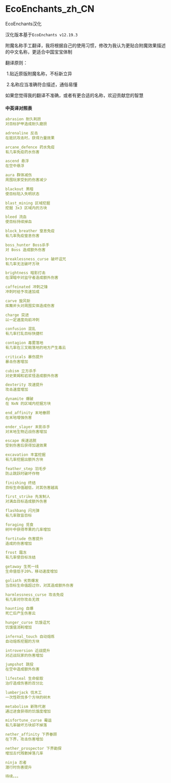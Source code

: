 # EcoEnchants_zh_CN



EcoEnchants汉化

汉化版本基于`EcoEnchants v12.19.3`

附魔名称手工翻译，我将根据自己的使用习惯，修改为我认为更贴合附魔效果描述的中文名称，更适合中国宝宝体制

翻译原则：

​	1.贴近原版附魔名称，不标新立异

​	2.名称应当准确符合描述，通俗易懂

如果您觉得我的翻译不准确，或者有更合适的名称，欢迎贡献您的智慧



#### 中英译对照表

```yaml
abrasion 耐久耗损
对目标护甲造成耐久磨损

adrenaline 反击
在抵抗攻击时，获得力量效果

arcane_defence 药水免疫
有几率免疫药水伤害

ascend 悬浮
在空中悬浮

aura 群体减伤
周围玩家受到的伤害减少

blackout 黑暗
使目标陷入失明状态

blast_mining 区域挖掘
挖掘 3x3 区域内的方块

bleed 流血
使目标持续掉血

block_breather 窒息免疫
有几率免疫窒息伤害

boss_hunter Boss杀手
对 Boss 造成额外伤害

breaklessness_curse 破坏诅咒
有几率无法破坏方块

brightness 暗影打击
在深暗中对监守者造成额外伤害

caffeinated 冲刺之锋
冲刺时给予攻速加成

carve 旋风斩
挥舞斧头对周围实体造成伤害

charge 突进
以一定速度向前冲刺

confusion 混乱
有几率打乱目标快捷栏

contagion 毒雾落地
有几率在三叉戟落地的地方产生毒云

criticals 暴伤提升
暴击伤害增加

cubism 立方杀手
对史莱姆和岩浆怪造成额外伤害

dexterity 攻速提升
攻击速度增加

dynamite 爆破
在 NxN 的区域内挖掘方块

end_affinity 末地眷顾
在末地增强伤害

ender_slayer 末影杀手
对末地生物近战伤害增加

escape 疾速逃脱
受到伤害后获得加速效果

excavation 丰富挖掘
有几率挖掘出额外方块

feather_step 羽毛步
防止跳跃时破坏作物

finishing 终结
目标生命值越低，对其伤害越高

first_strike 先发制人
对满血目标造成额外伤害

flashbang 闪光弹
有几率致盲目标

foraging 觅食
树叶中获得苹果的几率增加

fortitude 伤害提升
造成的伤害增加

frost 霜冻
有几率使目标冻结

getaway 生死一线
生命值低于20%，移动速度增加

goliath 劣势爆发
当目标生命值超过你，对其造成额外伤害

harmlessness_curse 攻击免疫
有几率对你攻击无效

haunting 自爆
死亡后产生伤害云

hunger_curse 饥饿诅咒
饥饿值消耗增加

infernal_touch 自动熔炼
自动熔炼挖掘的方块

introversion 近战提升
对近战玩家的伤害增加

jumpshot 跳投
在空中造成额外伤害

lifesteal 生命偷取
治疗造成伤害的百分比

lumberjack 伐木工
一次性砍伐多个方块的树木

metabolism 新陈代谢
通过进食获得的饥饿度增加

misfortune_curse 霉运
有几率破坏方块却不掉落

nether_affinity 下界眷顾
在下界，攻击伤害增加

nether_prospector 下界勘探
增加古代残骸掉落几率

ninja 忍者
潜行时伤害提升

待续。。。
```

